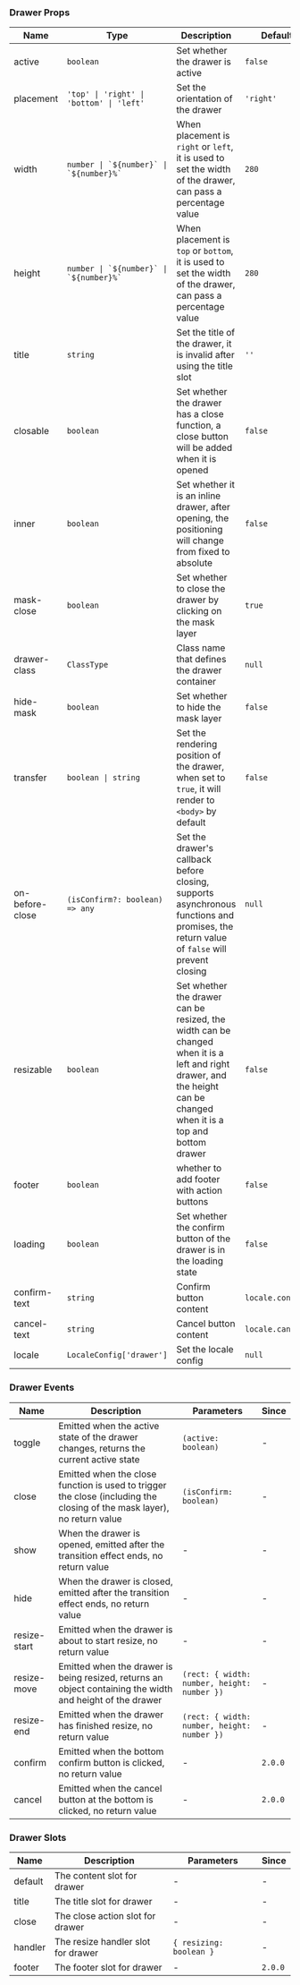 ### Drawer Props

| Name            | Type                                        | Description                                                                                                                                                          | Default          | Since   |
| --------------- | ------------------------------------------- | -------------------------------------------------------------------------------------------------------------------------------------------------------------------- | ---------------- | ------- |
| active          | `boolean`                                   | Set whether the drawer is active                                                                                                                                     | `false`          | -       |
| placement       | `'top' \| 'right' \| 'bottom' \| 'left'`    | Set the orientation of the drawer                                                                                                                                    | `'right'`        | -       |
| width           | `` number \| `${number}` \| `${number}%` `` | When placement is `right` or `left`, it is used to set the width of the drawer, can pass a percentage value                                                          | `280`            | -       |
| height          | `` number \| `${number}` \| `${number}%` `` | When placement is `top` or `bottom`, it is used to set the width of the drawer, can pass a percentage value                                                          | `280`            | -       |
| title           | `string`                                    | Set the title of the drawer, it is invalid after using the title slot                                                                                                | `''`             | -       |
| closable        | `boolean`                                   | Set whether the drawer has a close function, a close button will be added when it is opened                                                                          | `false`          | -       |
| inner           | `boolean`                                   | Set whether it is an inline drawer, after opening, the positioning will change from fixed to absolute                                                                | `false`          | -       |
| mask-close      | `boolean`                                   | Set whether to close the drawer by clicking on the mask layer                                                                                                        | `true`           | -       |
| drawer-class    | `ClassType`                                 | Class name that defines the drawer container                                                                                                                         | `null`           | -       |
| hide-mask       | `boolean`                                   | Set whether to hide the mask layer                                                                                                                                   | `false`          | -       |
| transfer        | `boolean \| string`                         | Set the rendering position of the drawer, when set to `true`, it will render to `<body>` by default                                                                  | `false`          | -       |
| on-before-close | `(isConfirm?: boolean) => any`              | Set the drawer's callback before closing, supports asynchronous functions and promises, the return value of `false` will prevent closing                             | `null`           | -       |
| resizable       | `boolean`                                   | Set whether the drawer can be resized, the width can be changed when it is a left and right drawer, and the height can be changed when it is a top and bottom drawer | `false`          | -       |
| footer          | `boolean`                                   | whether to add footer with action buttons                                                                                                                            | `false`          | `2.0.0` |
| loading         | `boolean`                                   | Set whether the confirm button of the drawer is in the loading state                                                                                                 | `false`          | `2.0.0` |
| confirm-text    | `string`                                    | Confirm button content                                                                                                                                               | `locale.confirm` | `2.0.0` |
| cancel-text     | `string`                                    | Cancel button content                                                                                                                                                | `locale.cancel`  | `2.0.0` |
| locale          | `LocaleConfig['drawer']`                    | Set the locale config                                                                                                                                                | `null`           | `2.1.0` |

### Drawer Events

| Name         | Description                                                                                                             | Parameters                                  | Since   |
| ------------ | ----------------------------------------------------------------------------------------------------------------------- | ------------------------------------------- | ------- |
| toggle       | Emitted when the active state of the drawer changes, returns the current active state                                   | `(active: boolean)`                         | -       |
| close        | Emitted when the close function is used to trigger the close (including the closing of the mask layer), no return value | `(isConfirm: boolean)`                      | -       |
| show         | When the drawer is opened, emitted after the transition effect ends, no return value                                    | -                                           | -       |
| hide         | When the drawer is closed, emitted after the transition effect ends, no return value                                    | -                                           | -       |
| resize-start | Emitted when the drawer is about to start resize, no return value                                                       | -                                           | -       |
| resize-move  | Emitted when the drawer is being resized, returns an object containing the width and height of the drawer               | `(rect: { width: number, height: number })` | -       |
| resize-end   | Emitted when the drawer has finished resize, no return value                                                            | `(rect: { width: number, height: number })` | -       |
| confirm      | Emitted when the bottom confirm button is clicked, no return value                                                      | -                                           | `2.0.0` |
| cancel       | Emitted when the cancel button at the bottom is clicked, no return value                                                | -                                           | `2.0.0` |

### Drawer Slots

| Name    | Description                        | Parameters              | Since   |
| ------- | ---------------------------------- | ----------------------- | ------- |
| default | The content slot for drawer        | -                       | -       |
| title   | The title slot for drawer          | -                       | -       |
| close   | The close action slot for drawer   | -                       | -       |
| handler | The resize handler slot for drawer | `{ resizing: boolean }` | -       |
| footer  | The footer slot for drawer         | -                       | `2.0.0` |
